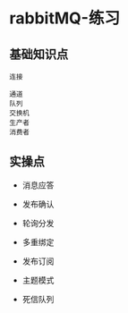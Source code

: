 # rabbitMQ-练习

## 基础知识点
```
连接

通道
队列
交换机
生产者
消费者
```

## 实操点

  * 消息应答
  
  * 发布确认
  * 轮询分发
  * 多重绑定
  * 发布订阅
  * 主题模式
  * 死信队列
